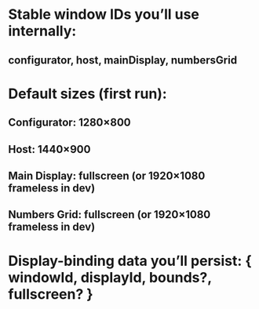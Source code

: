 # Stable window IDs you’ll use internally:

## configurator, host, mainDisplay, numbersGrid

# Default sizes (first run):

## Configurator: 1280×800

## Host: 1440×900

## Main Display: fullscreen (or 1920×1080 frameless in dev)

## Numbers Grid: fullscreen (or 1920×1080 frameless in dev)

# Display-binding data you’ll persist: { windowId, displayId, bounds?, fullscreen? }